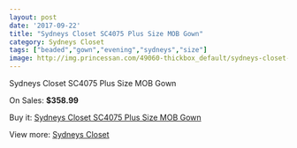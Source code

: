 ```yaml
---
layout: post
date: '2017-09-22'
title: "Sydneys Closet SC4075 Plus Size MOB Gown"
category: Sydneys Closet
tags: ["beaded","gown","evening","sydneys","size"]
image: http://img.princessan.com/49060-thickbox_default/sydneys-closet-sc4075-plus-size-mob-gown.jpg
---
```

Sydneys Closet SC4075 Plus Size MOB Gown

On Sales: **$358.99**
<a href="https://www.princessan.com/en/sydneys-closet/22178-sydneys-closet-sc4075-plus-size-mob-gown.html"><amp-img layout="responsive" width="600" height="600" src="//img.princessan.com/49060-thickbox_default/sydneys-closet-sc4075-plus-size-mob-gown.jpg" alt="Sydneys Closet SC4075 Plus Size MOB Gown 0" /></a>
<a href="https://www.princessan.com/en/sydneys-closet/22178-sydneys-closet-sc4075-plus-size-mob-gown.html"><amp-img layout="responsive" width="600" height="600" src="//img.princessan.com/49061-thickbox_default/sydneys-closet-sc4075-plus-size-mob-gown.jpg" alt="Sydneys Closet SC4075 Plus Size MOB Gown 1" /></a>

Buy it: [Sydneys Closet SC4075 Plus Size MOB Gown](https://www.princessan.com/en/sydneys-closet/22178-sydneys-closet-sc4075-plus-size-mob-gown.html "Sydneys Closet SC4075 Plus Size MOB Gown")

View more: [Sydneys Closet](https://www.princessan.com/en/63-sydneys-closet "Sydneys Closet")